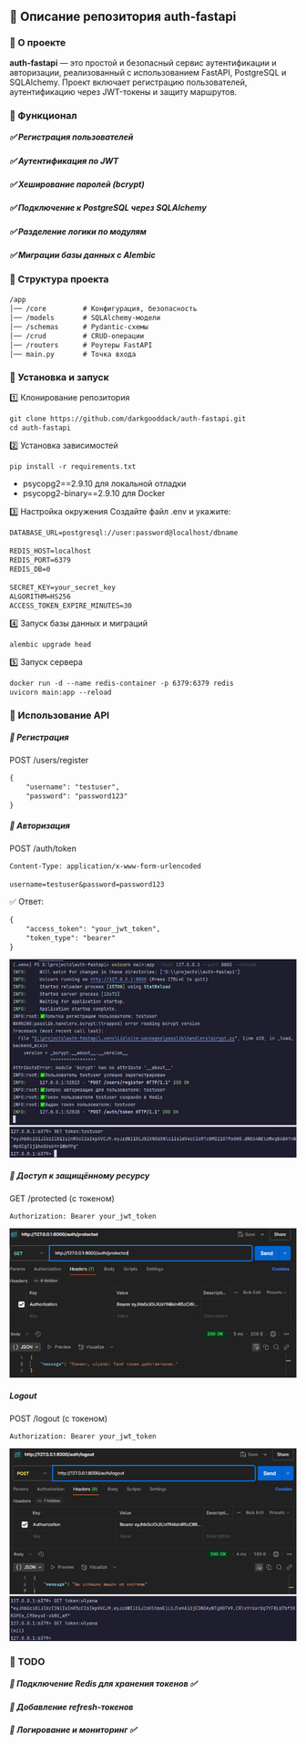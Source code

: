 ##  📌 Описание репозитория auth-fastapi
### 🔹 О проекте
**auth-fastapi** — это простой и безопасный сервис аутентификации и авторизации, реализованный с использованием FastAPI, PostgreSQL и SQLAlchemy. Проект включает регистрацию пользователей, аутентификацию через JWT-токены и защиту маршрутов.

### 🚀 Функционал
##### ✅ Регистрация пользователей
##### ✅ Аутентификация по JWT
##### ✅ Хеширование паролей (bcrypt)
##### ✅ Подключение к PostgreSQL через SQLAlchemy
##### ✅ Разделение логики по модулям
##### ✅ Миграции базы данных с Alembic

### 📂 Структура проекта
```
/app
│── /core         # Конфигурация, безопасность
│── /models       # SQLAlchemy-модели
│── /schemas      # Pydantic-схемы
│── /crud         # CRUD-операции
│── /routers      # Роутеры FastAPI
│── main.py       # Точка входа
```
### 🔧 Установка и запуск
1️⃣ Клонирование репозитория
```
git clone https://github.com/darkgooddack/auth-fastapi.git
cd auth-fastapi
```
2️⃣ Установка зависимостей
```
pip install -r requirements.txt
```
- psycopg2==2.9.10 для локальной отладки
- psycopg2-binary==2.9.10 для Docker 

3️⃣ Настройка окружения
Создайте файл .env и укажите:
```
DATABASE_URL=postgresql://user:password@localhost/dbname

REDIS_HOST=localhost
REDIS_PORT=6379
REDIS_DB=0

SECRET_KEY=your_secret_key
ALGORITHM=HS256
ACCESS_TOKEN_EXPIRE_MINUTES=30
```
4️⃣ Запуск базы данных и миграций
```
alembic upgrade head
```
5️⃣ Запуск сервера
```
docker run -d --name redis-container -p 6379:6379 redis
uvicorn main:app --reload
```
### 🔑 Использование API
##### 🔹 Регистрация
POST /users/register
```
{
    "username": "testuser",
    "password": "password123"
}
```
##### 🔹 Авторизация
POST /auth/token
```
Content-Type: application/x-www-form-urlencoded

username=testuser&password=password123
```

✅ Ответ:
```
{
    "access_token": "your_jwt_token",
    "token_type": "bearer"
}
```
![img_3.png](img_3.png)
![img_4.png](img_4.png)

##### 🔹 Доступ к защищённому ресурсу

GET /protected (с токеном)
```
Authorization: Bearer your_jwt_token
```
![img.png](img.png)

##### Logout 

POST /logout (с токеном)
```
Authorization: Bearer your_jwt_token
```
![img_1.png](img_1.png)
![img_2.png](img_2.png)
### 📌 TODO
##### 🔹 Подключение Redis для хранения токенов ✅
##### 🔹 Добавление refresh-токенов
##### 🔹 Логирование и мониторинг ✅
